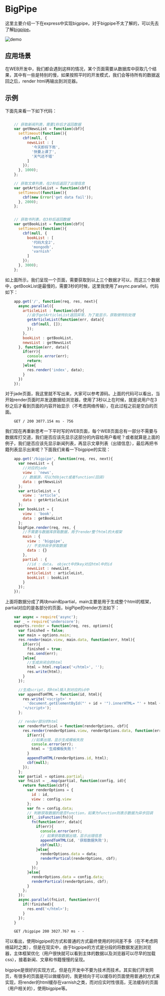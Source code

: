 # BigPipe

这里主要介绍一下在express中实现bigpipe，对于bigpipe不太了解的，可以先去了解[bigpipe](http://baike.baidu.com/view/4601904.htm?fr=aladdin)。

![demo](https://raw.githubusercontent.com/vicanso/articles/master/pics/bigpipe.gif)


## 应用场景

在WEB开发中，我们都会遇到这样的情况，某个页面需要从数据库中获取几个结果，其中有一些是特别的慢，如果按照平时的开发模式，我们会等待所有的数据返回之后，render html再输出到浏览器。

## 示例

下面先来看一下如下代码：


```js

    // 获取新闻列表，需要1秒后才返回数据
    var getNewsList = function(cbf){
      setTimeout(function(){
        cbf(null, {
          newsList : [
            '今天即将下雨',
            '快要上课了',
            '天气还不错'
          ]
        });
      }, 1000);
    };

    // 获取文章列表，在2秒后返回了出错信息
    var getArticleList = function(cbf){
      setTimeout(function(){
        cbf(new Error('get data fail'));
      }, 2000);
    };


    // 获取书列表，在3秒后返回数据
    var getBookList = function(cbf){
      setTimeout(function(){
        cbf(null, {
          bookList : [
            '代码大全2',
            'mongodb',
            'varnish'
          ]
        });
      }, 3000);
    };
```

如上面所示，我们呈现一个页面，需要获取到以上三个数据才可以，而这三个数据中，getBookList是最慢的，需要3秒的时候，这里我使用了async.parallel，代码如下：

```js
    app.get('/', function(req, res, next){
      async.parallel({
        articleList : function(cbf){
          //由于getArticleList返回异常，为了能显示，获取做特别处理
          getArticleList(function(err, data){
            cbf(null, []);
          });
        },
        bookList : getBookList,
        newsList : getNewsList
      }, function(err, data){
        if(err){
          console.error(err);
          return;
        }else{
          res.render('index', data);
        }
      })
    });
```

对于jade页面，我这里就不写出来，大家可以参考源码。上面的代码可以看出，当开始render页面时并发送数据给浏览器，使用了3秒以上在时候，就是说用户在3秒之后才看到页面的内容开始显示（不考虑网络传输），在此过程之前是空白的页面。

```
    GET / 200 3077.154 ms - 756
```


我们现在再重新思考一下平时写的WEB页面，每个WEB页面总有一部分不需要与数据库打交道，我们是否应该先显示这部分的内容给用户看呢？或者就算是上面的例子，我们是否应该先显示新闻列表，再显示文章列表（出错信息），最后再把书籍列表显示出来呢？下面我们来看一下bigpipe的实现：

```js
    app.get('/bigpipe', function(req, res, next){
      var newsList = {
        //对应的jade
        view : 'news',
        // 数据源，可以为Object或者function(回调)
        data : getNewsList
      };
      var articleList = {
        view : 'article',
        data : getArticleList
      };
      var bookList = {
        view : 'book',
        data : getBookList
      };
      bigPipe.render(req, res, {
        //不需要与数据库获取数据，用于render整个html的大框架
        main : {
          view : 'bigpipe',
          // 不支持异步获取数据
          data : {}
        },
        partial : {
          //id : data， object中的key对应html中的id
          newsList : newsList,
          articleList : articleList,
          bookList : bookList
        }
      });
    });
```

上面将数据分成了两块main和partial，main主要是用于生成整个html的框架，partial对应的是各部分的页面，bigPipe的render方法如下：

```js
    var async = require('async');
    var _ = require('underscore');
    exports.render = function(req, res, options){
      var finished = false;
      var main = options.main;
      res.render(main.view, main.data, function(err, html){
        if(err){
          finished = true;
          res.send(err);
        }else{
          //生成非闭合的html
          html = html.replace('</html>', '');
          res.write(html);
        }
      });

      //生成script，将html插入到对应的id中
      var appendToHTML = function(id, html){
        res.write('<script>' +
          'document.getElementById("' + id + '").innerHTML= "' + html + '";' +
        '</script>');
      };

      // render部分的html
      var renderPartical = function(renderOptions, cbf){
        res.render(renderOptions.view, renderOptions.data, function(err, html){
          if(err){
            //如果出错，显示生成模板失败
            console.error(err);
            html = '生成模板失败！'
          }
          appendToHTML(renderOptions.id, html);
          cbf(null);
        });
      };
      var partial = options.partial;
      var fnList = _.map(partial, function(config, id){
        return function(cbf){
          var renderOptions = {
            id : id,
            view : config.view
          };
          var fn = config.data;
          // 判断获取数据的是否function，如果为function则表示数据为异步回调
          if(_.isFunction(fn)){
            fn(function(err, data){
              if(err){
                console.error(err);
                // 如果获取数据出错，显示出错信息
                appendToHTML(id, '获取数据失败');
                cbf(null);
              }else{
                renderOptions.data = data;
                renderPartical(renderOptions, cbf);
              }
            });
          }else{
            renderOptions.data = config.data;
            renderPartical(renderOptions, cbf);
          }
        };
      });
      async.parallel(fnList, function(err){
        if(!finished){
          res.end('</html>');
        }
      });
    }
```



```
    GET /bigpipe 200 3027.767 ms - -
```  

可以看出，使用bigpipe的方式和普通的方式最终使用的时间差不多（在不考虑网络延时之类），但是在现实中，由于bigpipe的方式是分段的将数据发送到浏览器，主体框架优化（用户很快就可以看到主体的数据以及浏览器可以尽早的加载css），接着新闻、文章和书籍慢慢的呈现。

bigpipe是很好的实现方式，但是在开发中不要为技术而技术。其实我们开发网页，有很多的页面是可以做缓存的，我更倾向于可以缓存的页面使用普通的方式来实现，将render的html缓存在varnish之类，而对应实时性很高，无法缓存的页面（用户相关的），使用bigpipe等。